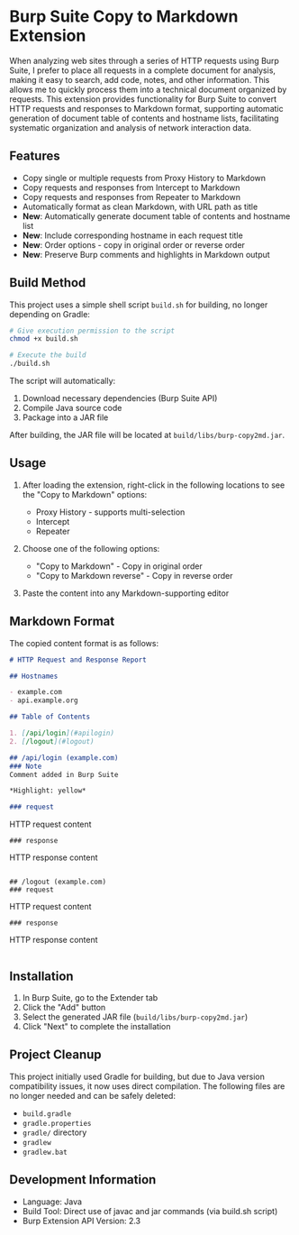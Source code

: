 # Burp Suite Copy to Markdown Extension

When analyzing web sites through a series of HTTP requests using Burp Suite, I prefer to place all requests in a complete document for analysis, making it easy to search, add code, notes, and other information. This allows me to quickly process them into a technical document organized by requests. This extension provides functionality for Burp Suite to convert HTTP requests and responses to Markdown format, supporting automatic generation of document table of contents and hostname lists, facilitating systematic organization and analysis of network interaction data.

## Features

- Copy single or multiple requests from Proxy History to Markdown
- Copy requests and responses from Intercept to Markdown
- Copy requests and responses from Repeater to Markdown
- Automatically format as clean Markdown, with URL path as title
- **New**: Automatically generate document table of contents and hostname list
- **New**: Include corresponding hostname in each request title
- **New**: Order options - copy in original order or reverse order
- **New**: Preserve Burp comments and highlights in Markdown output

## Build Method

This project uses a simple shell script `build.sh` for building, no longer depending on Gradle:

```bash
# Give execution permission to the script
chmod +x build.sh

# Execute the build
./build.sh
```

The script will automatically:
1. Download necessary dependencies (Burp Suite API)
2. Compile Java source code
3. Package into a JAR file

After building, the JAR file will be located at `build/libs/burp-copy2md.jar`.

## Usage

1. After loading the extension, right-click in the following locations to see the "Copy to Markdown" options:
   - Proxy History - supports multi-selection
   - Intercept
   - Repeater

2. Choose one of the following options:
   - "Copy to Markdown" - Copy in original order
   - "Copy to Markdown reverse" - Copy in reverse order

3. Paste the content into any Markdown-supporting editor

## Markdown Format

The copied content format is as follows:

```markdown
# HTTP Request and Response Report

## Hostnames

- example.com
- api.example.org

## Table of Contents

1. [/api/login](#apilogin)
2. [/logout](#logout)

## /api/login (example.com)
### Note
Comment added in Burp Suite

*Highlight: yellow*

### request
```
HTTP request content
```
### response
```
HTTP response content
```

## /logout (example.com)
### request
```
HTTP request content
```
### response
```
HTTP response content
```
```

## Installation

1. In Burp Suite, go to the Extender tab
2. Click the "Add" button
3. Select the generated JAR file (`build/libs/burp-copy2md.jar`)
4. Click "Next" to complete the installation

## Project Cleanup

This project initially used Gradle for building, but due to Java version compatibility issues, it now uses direct compilation. The following files are no longer needed and can be safely deleted:

- `build.gradle`
- `gradle.properties`
- `gradle/` directory
- `gradlew`
- `gradlew.bat`

## Development Information

- Language: Java
- Build Tool: Direct use of javac and jar commands (via build.sh script)
- Burp Extension API Version: 2.3 